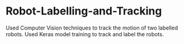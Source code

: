 # Robot-Labelling-and-Tracking
Used Computer Vision techniques to track the motion of two labelled robots. Used Keras model training to track and label the robots. 
